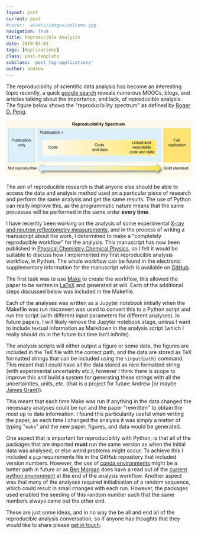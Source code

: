 ```yaml
---
layout: post
current: post
#cover:  assets/images/welcome.jpg
navigation: True
title: Reproducible Analysis
date: 2019-03-01
tags: [Applications]
class: post-template
subclass: 'post tag-applications'
author: andrew
---
```


The reproducibility of scientific data analysis has become an interesting topic recently, a quick [google search](http://lmgtfy.com/?q=reproducible+analysis) reveals numerous MOOCs, blogs, and articles talking about the importance, and lack, of reproducible analysis.
The figure below shows the "reproducibility spectrum" as defined by [Roger D. Peng](https://doi.org/10.1126/science.1213847).

![reproducibility spectrum](/assets/images/repro.jpg)

The aim of reproducible research is that anyone else should be able to access the data and analysis method used on a particular piece of research and perform the same analysis and get the same results.
The use of Python can really improve this, as the programmatic nature means that the same processes will be performed in the same order **every time**.

I have recently been working on the analysis of some experimental [X-ray and neutron reflectometry measurements](https://en.wikipedia.org/wiki/X-ray_reflectivity), and in the process of writing a manuscript about the work, I determined to make a "completely reproducible workflow" for the analysis.
This manuscript has now been published in [Physical Chemistry Chemical Physics](https://doi.org/10.1039/C9CP00203K), so I felt it would be suitable to discuss how I implemented my first reproducible analysis workflow, in Python.
The whole workflow can be found in the electronic supplementary information for the manuscript which is available on [GitHub](https://github.com/arm61/lipids_at_airdes/tree/1.0).

The first task was to use [Make](https://en.wikipedia.org/wiki/Make_(software)) to create the workflow, this allowed the paper to be written in [LaTeX](https://latex.org) and generated at will.
Each of the additional steps discussed below was included in the Makefile.

Each of the analyses was written as a Jupyter notebook initially when the Makefile was run nbconvert was used to convert this to a Python script and run the script (with different input parameters for different analyses).
In future papers, I will likely remove the Jupyter notebook stage, unless I want to include textual information as Markdown in the analysis script (which I really should do in the future but time isn't infinite).

The analysis scripts will either output a figure or some data, the figures are included in the TeX file with the correct path, and the data are stored as TeX formatted strings that can be included using the `\input{path}` command.
This meant that I could have all the data stored as nice formatted string (with experimental uncertainty etc.), however I think there is scope to improve this and build a system for generating these strings with all the uncertainties, units, etc. (that is a project for future Andrew [or maybe [James Grant](http://people.bath.ac.uk/rjg20)]).

This meant that each time Make was run if anything in the data changed the necessary analyses could be run and the paper "rewritten" to obtain the most up to date information.
I found this particularity useful when writing the paper, as each time I changed the analysis it was simply a matter of typing "`make`" and the new paper, figures, and data would be generated.

One aspect that is important for reproducibility with Python, is that all of the packages that are imported **must** run the same version as when the initial data was analysed, or else weird problems might occur.
To achieve this I included a `pip` requirements file in the GitHub repository that included version numbers.
However, the use of [conda environments](https://docs.conda.io/projects/conda/en/latest/user-guide/tasks/manage-environments.html) might be a better path in future or as [Ben Morgan](https://twitter.com/bjmorganj) does have a read out of the [current python environment](https://gist.github.com/bjmorgan/ccca6f419a45a7471d525270fdfa9d1a) at the end of the analysis workflow. 
Another aspect was that many of the analyses required initialisation of a random sequence, which could result in small changes with each run.
However, the packages used enabled the seeding of this random number such that the same numbers always came out the other end.

These are just some ideas, and in no way the be all and end all of the reproducible analysis conversation, so if anyone has thoughts that they would like to share please [get in touch](https://twitter.com/pychembath).
